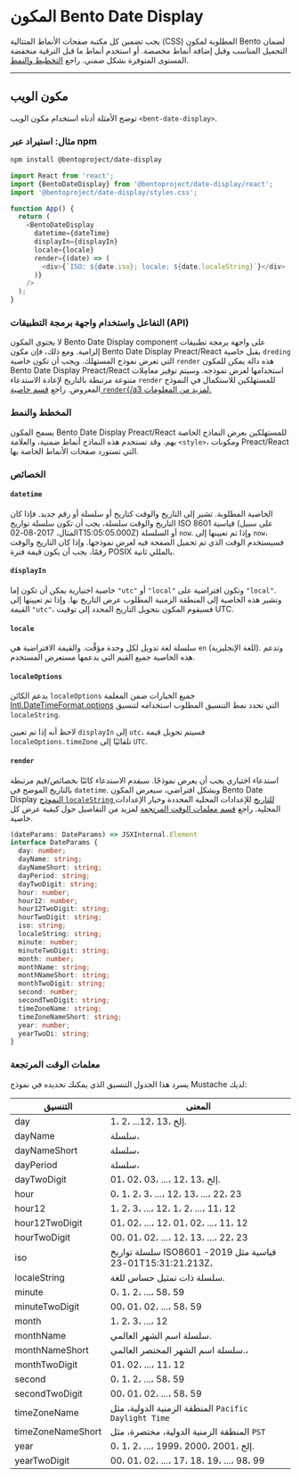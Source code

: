 # المكون Bento Date Display

يجب تضمين كل مكتبة صفحات الأنماط المتتالية (CSS) المطلوبة لمكون Bento لضمان التحميل المناسب وقبل إضافة أنماط مخصصة. أو استخدم أنماط ما قبل الترقية منخفضة المستوى المتوفرة بشكل ضمني. راجع [التخطيط والنمط](#layout-and-style).

<!--
## Web Component

TODO(https://go.amp.dev/issue/36619): Restore this section. We don't include it because we don't support <template> in Bento Web Components yet.

An older version of this file contains the removed section, though it's incorrect:

https://github.com/ampproject/amphtml/blob/422d171e87571c4d125a2bf956e78e92444c10e8/extensions/amp-date-display/1.0/README.md
-->

---

## مكون الويب

توضح الأمثلة أدناه استخدام مكون الويب `<bent-date-display>`.

### مثال: استيراد عبر npm

```sh
npm install @bentoproject/date-display
```

```javascript
import React from 'react';
import {BentoDateDisplay} from '@bentoproject/date-display/react';
import '@bentoproject/date-display/styles.css';

function App() {
  return (
    <BentoDateDisplay
      datetime={dateTime}
      displayIn={displayIn}
      locale={locale}
      render={(date) => (
        <div>{`ISO: ${date.iso}; locale: ${date.localeString}`}</div>
      )}
    />
  );
}
```

### التفاعل واستخدام واجهة برمجة التطبيقات (API)

لا يحتوي المكون Bento Date Display component على واجهة برمجة تطبيقات إلزامية. ومع ذلك، فإن مكون Bento Date Display Preact/React يقبل خاصية `dreding` التي تعرض نموذج المستهلك. ويجب أن تكون خاصية `render` هذه دالة يمكن للمكون Bento Date Display Preact/React استخدامها لعرض نموذجه. وسيتم توفير معامِلات متنوعة مرتبطة بالتاريخ لإعادة الاستدعاء `render` للمستهلكين للاستكمال في النموذج المعروض. راجع <a href="#render" data-md-type="link">قسم خاصية `render`{/a3 لمزيد من المعلومات.</a>

### المخطط والنمط

يسمح المكون Bento Date Display Preact/React للمستهلكين بعرض النماذج الخاصة بهم. وقد تستخدم هذه النماذج أنماط ضمنية، والعلامة `<style>`، ومكونات Preact/React التي تستورد صفحات الأنماط الخاصة بها.

### الخصائص

#### `datetime`

الخاصية المطلوبة. تشير إلى التاريخ والوقت كتاريخ أو سلسلة أو رقم جديد. فإذا كان التاريخ والوقت سلسلة، يجب أن تكون سلسلة تواريخ ISO 8601 قياسية (على سبيل المثال، 2017-08-02T15:05:05.000Z) أو السلسلة `now`. وإذا تم تعيينها إلى `now`، فسيستخدم الوقت الذي تم تحميل الصفحة فيه لعرض نموذجها. وإذا كان التاريخ والوقت رقمًا، يجب أن يكون قيمة فترة POSIX بالمللي ثانية.

#### `displayIn`

خاصية اختيارية يمكن أن تكون إما `"utc"` أو `"local"` وتكون افتراضية على `"local"`. وتشير هذه الخاصية إلى المنطقة الزمنية المطلوب عرض التاريخ بها. وإذا تم تعيينها إلى القيمة `"utc"`، فسيقوم المكون بتحويل التاريخ المحدد إلى توقيت UTC.

#### `locale`

سلسلة لغة تدويل لكل وحدة مؤقِّت. والقيمة الافتراضية هي `en` (للغة الإنجليزية). وتدعم هذه الخاصية جميع القيم التي يدعمها مستعرض المستخدم.

#### `localeOptions`

يدعم الكائن `localeOptions` جميع الخيارات ضمن المعلمة [Intl.DateTimeFormat.options](https://developer.mozilla.org/en-US/docs/Web/JavaScript/Reference/Global_Objects/Intl/DateTimeFormat/DateTimeFormat#parameters) التي تحدد نمط التنسيق المطلوب استخدامه لتنسيق `localeString`.

لاحظ أنه إذا تم تعيين `displayIn` إلى `utc`، فسيتم تحويل قيمة `localeOptions.timeZone` تلقائيًا إلى `UTC`.

#### `render`

استدعاء اختياري يجب أن يعرض نموذجًا. سيقدم الاستدعاء كائنًا بخصائص/قيم مرتبطة بالتاريخ الموضح في `datetime`. وبشكل افتراضي، سيعرض المكون Bento Date Display [النموذج `localeString` للتاريخ](https://developer.mozilla.org/en-US/docs/Web/JavaScript/Reference/Global_Objects/Date/toLocaleString) للإعدادات المحلية المحددة وخيار الإعدادات المحلية. راجع [قسم معلمات الوقت المرتجعة](#returned-time-parameters) لمزيد من التفاصيل حول كيفية عرض كل خاصية.

```typescript
(dateParams: DateParams) => JSXInternal.Element
interface DateParams {
  day: number;
  dayName: string;
  dayNameShort: string;
  dayPeriod: string;
  dayTwoDigit: string;
  hour: number;
  hour12: number;
  hour12TwoDigit: string;
  hourTwoDigit: string;
  iso: string;
  localeString: string;
  minute: number;
  minuteTwoDigit: string;
  month: number;
  monthName: string;
  monthNameShort: string;
  monthTwoDigit: string;
  second: number;
  secondTwoDigit: string;
  timeZoneName: string;
  timeZoneNameShort: string;
  year: number;
  yearTwoDi: string;
}
```

### معلمات الوقت المرتجعة

يسرد هذا الجدول التنسيق الذي يمكنك تحديده في نموذج Mustache لديك:

| التنسيق           | المعنى                                                    |
| ----------------- | --------------------------------------------------------- |
| day               | 1، 2، ...12، 13، إلخ.                                     |
| dayName           | سلسلة،                                                    |
| dayNameShort      | سلسلة،                                                    |
| dayPeriod         | سلسلة،                                                    |
| dayTwoDigit       | 01، 02، 03، ...، 12، 13، إلخ.                             |
| hour              | 0، 1، 2، 3، ...، 12، 13، ...، 22، 23                      |
| hour12            | 1، 2، 3، ...، 12، 1، 2، ...، 11، 12                       |
| hour12TwoDigit    | 01، 02، ...، 12، 01، 02، ...، 11، 12                      |
| hourTwoDigit      | 00، 01، 02، ...، 12، 13، ...، 22، 23                      |
| iso               | سلسلة تواريخ ISO8601 قياسية مثل 2019-01-23T15:31:21.213Z، |
| localeString      | سلسلة ذات تمثيل حساس للغة.                                |
| minute            | 0، 1، 2، ...، 58، 59                                      |
| minuteTwoDigit    | 00، 01، 02، ...، 58، 59                                   |
| month             | 1، 2، 3، ...، 12                                          |
| monthName         | سلسلة اسم الشهر العالمي.                                  |
| monthNameShort    | سلسلة اسم الشهر المختصر العالمي.،                         |
| monthTwoDigit     | 01، 02، ...، 11، 12                                       |
| second            | 0، 1، 2، ...، 58، 59                                      |
| secondTwoDigit    | 00، 01، 02، ...، 58، 59                                   |
| timeZoneName      | المنطقة الزمنية الدولية، مثل `Pacific Daylight Time`      |
| timeZoneNameShort | المنطقة الزمنية الدولية، مختصرة، مثل `PST`                |
| year              | 0، 1، 2، ...، 1999، 2000، 2001، إلخ.                      |
| yearTwoDigit      | 00، 01، 02، ...، 17، 18، 19، ...، 98، 99                  |

